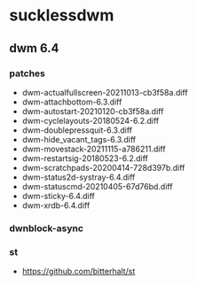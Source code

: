 # sucklessdwm
## dwm 6.4
### patches
 - dwm-actualfullscreen-20211013-cb3f58a.diff
 - dwm-attachbottom-6.3.diff
 - dwm-autostart-20210120-cb3f58a.diff
 - dwm-cyclelayouts-20180524-6.2.diff
 - dwm-doublepressquit-6.3.diff
 - dwm-hide_vacant_tags-6.3.diff
 - dwm-movestack-20211115-a786211.diff
 - dwm-restartsig-20180523-6.2.diff
 - dwm-scratchpads-20200414-728d397b.diff
 - dwm-status2d-systray-6.4.diff
 - dwm-statuscmd-20210405-67d76bd.diff
 - dwm-sticky-6.4.diff
 - dwm-xrdb-6.4.diff
### dwnblock-async

### st
- https://github.com/bitterhalt/st
